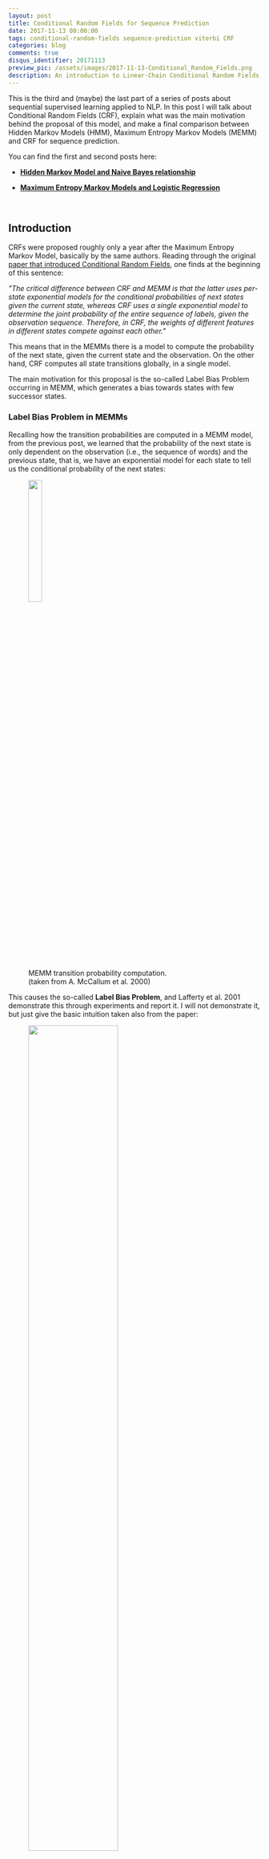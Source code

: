 ```yaml
---
layout: post
title: Conditional Random Fields for Sequence Prediction
date: 2017-11-13 00:00:00
tags: conditional-random-fields sequence-prediction viterbi CRF
categories: blog
comments: true
disqus_identifier: 20171113
preview_pic: /assets/images/2017-11-13-Conditional_Random_Fields.png
description: An introduction to Linear-Chain Conditional Random Fields, explaining what was the motivation behind its proposal and making a comparison with two other sequence models, Hidden-Markov Model, and Maximum Entropy Markov Model.
---
```


This is the third and (maybe) the last part of a series of posts about sequential supervised learning applied to NLP. In this post I will talk about Conditional Random Fields (CRF), explain what was the main motivation behind the proposal of this model, and make a final comparison between Hidden Markov Models (HMM), Maximum Entropy Markov Models (MEMM) and CRF for sequence prediction.

You can find the first and second posts here:

* __[Hidden Markov Model and Naive Bayes relationship](../../../../../blog/2017/11/11/HHM_and_Naive_Bayes/)__

* __[Maximum Entropy Markov Models and Logistic Regression](../../../../../blog/2017/11/12/Maximum_Entropy_Markov_Model/)__

<br>

## __Introduction__

CRFs were proposed roughly only a year after the Maximum Entropy Markov Model, basically by the same authors. Reading through the original [paper that introduced Conditional Random Fields](http://repository.upenn.edu/cgi/viewcontent.cgi?article=1162&context=cis_papers), one finds at the beginning of this sentence:

_"The critical difference between CRF and MEMM is that the latter uses per-state exponential models for the conditional probabilities of next states given the current state, whereas CRF uses a single exponential model to determine the joint probability of the entire sequence of labels, given the observation sequence. Therefore, in CRF, the weights of different features in different states compete against each other."_

This means that in the MEMMs there is a model to compute the probability of the next state, given the current state and the observation. On the other hand, CRF computes all state transitions globally, in a single model.

The main motivation for this proposal is the so-called Label Bias Problem occurring in MEMM, which generates a bias towards states with few successor states.

### __Label Bias Problem in MEMMs__

Recalling how the transition probabilities are computed in a MEMM model, from the previous post, we learned that the probability of the next state is only dependent on the observation (i.e., the sequence of words) and the previous state, that is, we have an exponential model for each state to tell us the conditional probability of the next states:

<figure>
  <img style="width: 25%; height: 25%" src="/assets/images/2017-11-13-HMM.png">
  <figcaption>MEMM transition probability computation. <br> (taken from A. McCallum et al. 2000)</figcaption>
</figure>

This causes the so-called __Label Bias Problem__, and Lafferty et al. 2001 demonstrate this through experiments and report it. I will not demonstrate it, but just give the basic intuition taken also from the paper:

<figure>
  <img style="width: 65%; height: 65%" src="/assets/images/2017-11-13-Label_Bias_Problem.png">
  <figcaption>Label Bias Problem. <br> (taken from Lafferty et al. 2001)</figcaption>
</figure>

Given the observation sequence: ___r_ _i_ _b___

_"In the first time step, r matches both transitions from the start state, so the probability mass gets distributed roughly equally among those two transitions. Next, we observe i. Both states 1 and 4 have only one outgoing transition. State 1 has seen this observation often in training, and state 4 has almost never seen this observation; but like state 1, state 4 has no choice but to pass all its mass to its single outgoing transition, since it is not generating the observation, only conditioning on it. Thus, states with a single outgoing transition effectively ignore their observations."_

_[...]_

_"the top path and the bottom path will be about equally likely, independently of the observation sequence. If one of the two words is slightly more common in the training set, the transitions out of the start state will slightly prefer its corresponding transition, and that word’s state sequence will always win."_

* Transitions from a given state are competing against each other only.

* Per state normalization, i.e. the sum of transition probability for any state has to sum to 1.

* MEMM are normalized locally over each observation where the transitions going out from a state compete only against each other, as opposed to all the other transitions in the model.

* States with a single outgoing transition effectively ignore their observations.

* Causes bias: states with fewer arcs are preferred.

The idea of CRF is to drop this local per-state normalization and replace it with a global per-sequence normalisation.

So, how do we formalise this global normalisation? I will try to explain it in the sections that follow.

<br>

---

### __Undirected Graphical Models__

A Conditional Random Field can be seen as an undirected graphical model, or Markov Random Field, globally conditioned on $$X$$, the random variable representing the observation sequence.

[Lafferty et al. 2001](http://repository.upenn.edu/cgi/viewcontent.cgi?article=1162&context=cis_papers) define a Conditional Random Field as:

* $$X$$ is a random variable over data sequences to be labelled, and $$Y$$ is a random variable over corresponding label sequences.

* The random variables $$X$$ and $$Y$$ are jointly distributed, but in a discriminative framework we construct a conditional model $$p(Y \mid X)$$ from paired observation and label sequences:

Let $$G = (V , E)$$ be a graph such that $$Y = (Y_{v})\  \ v \in V$$, so that $$Y$$ is indexed by the vertices of $$G$$.

$$(X, Y)$$ is a conditional random field when each of the random variables $$Y_{v}$$, conditioned on $$X$$, obey the Markov property with respect to the graph:

$$P(Y_{v} \mid X, Y_{w}, w \neq v) = P(Y_{v} \mid X, Y_{w}, w \sim v)$$

where $$w \sim v$$ means that $$w$$ and $$v$$ are neighbours in G. Thus, a CRF is a random field globally conditioned on the observation $$X$$. This goes already in the direction of what the MEMM doesn't give us, states globally conditioned on the observation.

This graph may have an arbitrary structure as long as it represents the label sequences being modelled, this is also called general Conditional Random Fields.

However, the simplest and most common graph-structured in NLP, which is the one used to model sequences is the one in which the nodes corresponding to elements of $$Y$$ form a simple first-order chain, as illustrated in the figure below:

<figure>
  <img style="width: 45%; height: 55%" src="/assets/images/2017-11-13-Conditional_Random_Fields.png">
  <figcaption>Chain-strucutred CRFs globally conditioned on X.
  <br> (taken from Hanna Wallach 2004)</figcaption>
</figure>

This is also called linear-chain conditional random fields, which is the type of CRF on which the rest of this post will focus.

### __Linear-chain CRFs__

Let $$\bar{x}$$ is a sequence of words and $$\bar{y}$$ a corresponding sequence of $$n$$ tags:

$$
P(\bar{y} \mid \bar{x}; \bar{w}) = \frac{\exp(\bar{w} \cdot F(\bar{x},\bar{y}))}{\sum\limits_{\bar{y}' \in Y} \exp(\bar{w} \cdot F(\bar{x},\bar{y}'))}
$$

This can be seen as another log-linear model, but "giant" in the sense that:

* The space of possible values for $$\bar{y}$$, i.e., $$Y^{n}$$, is huge, where $$n$$ is the since of the sequence.
* The normalisation constant involves a sum over the set $$Y^{n}$$.

$$F$$ will represent a global feature vector defined by a set of feature functions $$f_{1},...,f_{d}$$, where each feature function $$f_{j}$$ can analyse the whole $$\bar{x}$$ sequence, the current $$y_{i}$$ and previous $$y_{i-1}$$ positions in the $$\bar{y}$$ labels sequence, and the current position $$i$$ in the sentence:

$$F (\bar{x},\bar{y}) = \sum\limits_{i} f(y_{i-1}, y_{i}, \bar{x}, i)$$

we can define an arbitrary number of feature functions. The _k_’th global feature is then computed by summing the $$f_{k}$$ over all the $$n$$ different state transitions $$\bar{y}$$. In this way, we have a "global" feature vector that maps the entire sequence: $$F(\bar{x}, \bar{y}) \in {\rm I\!R}^{d}$$.

Thus, the full expanded linear-chain CRF equation is:

<figure>
  <img style="width: 80%; height: 80%" src="/assets/images/2017-11-13-CRF_Equation.png">
  <figcaption> Linear-Chain Conditional Random Field. <br> (taken from Sameer Maskey slides)</figcaption>
</figure>

Having the framework defined by the equation above we now analyse how to perform two operations: parameter estimation and sequence prediction.

### __Inference__

Inference with a linear-chain CRF resolves to computing the $$\bar{y}$$ sequence that maximizes the following equation:

$$
\hat{\bar{y}} = \underset{\bar{y}}{\arg\max}\ P(\bar{y} \mid \bar{x}; \bar{w}) = \frac{\exp(\bar{w} \cdot F(\bar{x},\bar{y}))}{\sum\limits_{\bar{y}' \in Y} \exp(\bar{w} \cdot F(\bar{x},\bar{y}'))}
$$


We want to try all possible $$\bar{y}$$ sequences computing for each one the probability of "fitting" the observation $$\bar{x}$$ with feature weights $$\bar{w}$$. If we just want the score for a particular labelling sequence $$\bar{y}$$, we can ignore the exponential inside the numerator and the denominator:

$$\hat{\bar{y}} = \underset{\bar{y}}{\arg\max}\ P(\bar{y} \mid \bar{x}; w) = \sum\limits_{j} \bar{w}\  F(\bar{x},\bar{y})$$


then, we replace $$F(\bar{x},\bar{y})$$ by it's definition:

$$\hat{\bar{y}} = \underset{\bar{y}}{\arg\max}\ \sum\limits_{i} \bar{w}\ f (y_{i-1}, y_{i}, \bar{x}, i)$$


Each transition from state $$y_{i-1}$$ to state $$y_{i}$$ has an associated score:

$$\bar{w}\ f(y_{i-1}, y_{i}, \bar{x}, i)$$

Since we took the $$\exp$$ out, this score could be positive or negative, intuitively, this score will be relatively high if the state transition is plausible, and relatively low if this transition is implausible.

The decoding problem is then to find an entire sequence of states such that the sum of the transition scores is maximized. We can again solve this problem using a variant of the Viterbi algorithm, in a very similar way to the decoding algorithm for HMMs or MEMMs.

---

The denominator is also called the partition function:

$$ Z(\bar{x},w)= {\sum\limits_{\bar{y}' \in Y} \exp(\sum\limits_{j} w_{j} F_{j}(\bar{x},\bar{y}'))}$$

is useful to compute a marginal probability. For example, this is useful for measuring the model's confidence in its predicted labelling over a segment of input. This marginal probability can be computed efficiently using the forward-backward algorithm. See the references section for demonstrations of how this is achieved.

### __Parameter Estimation__

We also need to find the $$\bar{w}$$ parameters that best fit the training data, a given a set of labelled sentences:

$$\{(\bar{x}_{1}, \bar{y}_{1}), \ldots , (\bar{x}_{m}, \bar{y}_{m})\}$$

where each pair $$(\bar{x}_{i}, \bar{y}_{i})$$ is a sentence with the corresponding word labels annotated. To find the $$\bar{w}$$ parameters that best fit the data we need to
maximize the conditional likelihood of the training data:

$$L(\bar{w}) = \sum\limits_{i=1}^{m} \log p( \bar{x}_{1} | \bar{y}_{1}, \bar{w} )$$

the parameter estimates are computed as:

$$\bar{w}^* = \underset{\bar{w}\ \in {\rm \ I\!R}^{d}} {\arg\max}\ \sum\limits_{i=1}^{m} \log p( \bar{x}_{i} | \bar{y}_{i}, \bar{w}) - \frac{\lambda}{2} \| \bar{w} \| ^{2}$$

where $$\frac{\lambda}{2} \| \bar{w} \| ^{2}$$ is an L2 regularization term.

The standard approach to finding $$\bar{w}^* $$ is to compute the gradient of the objective function and use the gradient in an optimization algorithm like L-BFGS.

<br>

---

### __Wrapping up: HMM vs. MEMM vs. CRF__

It is now helpful to look at the three sequence prediction models and compared them. The figure below shows the graphical representation of the Hidden Markov Model, the Maximum Entropy Markov Model and the Conditional Random Fields.

<figure>
  <img style="width: 95%; height: 95%" src="/assets/images/2017-11-13-HMM-MEMM-CRF.png">
  <figcaption> Graph representation of HMM, MEMM and CRF. <br> (taken from Lafferty et al. 2001)</figcaption>
</figure>

* __Hidden Markov Models__:

$$P(\bar{y}, \bar{x}) = \prod\limits_{i=1}^{|\bar{y}|} P(y_{i} \mid y_{i-1}) \cdot P(x_{i} \mid y_{i})$$

<br>

* __Maximum Entropy Markov Models__:

$$P(\bar{y}, \bar{x}) = \prod\limits_{i=1}^{|\bar{y}|} P(y_{i} \mid y_{i-1}, x_{i}) = \prod\limits_{i=1}^{|\bar{y}|} \frac{1}{Z(x,y_{i-1})}\  \exp\bigg( \sum_{j=1}^{N} w_{j} \cdot f_{j}(x,y_{i-1}) \bigg)$$

<br>

* __Conditional Random Fields__:

$$
P(\bar{y} \mid \bar{x}, \bar{w}) = \frac{\exp(\bar{w} \cdot F(\bar{x},\bar{y}))}{\sum\limits_{\bar{y}' \in Y} \exp(\bar{w} \cdot F(\bar{x},\bar{y}'))}
$$

<br>

### __CRF Important Observations__

* MEMMs are normalized locally over each observation and hence suffer from the Label Bias problem, where the transitions going out from a state compete only against each other, as opposed to all the other transitions in the model.

* CRFs avoid the label bias problem a weakness exhibited by Maximum Entropy Markov Models (MEMM). The big difference between MEMM and CRF is that MEMM is locally renormalized and suffers from the label bias problem, while CRFs are globally renormalised.

* The inference algorithm in CRF is again based on the Viterbi algorithm.

* Output transition and observation probabilities are not modelled separately.

* Output transition dependent on the state and the observation as one conditional probability.




## __Software Packages__

* [python-crfsuite](https://github.com/scrapinghub/python-crfsuite): is a python binding for [CRFsuite](https://github.com/chokkan/crfsuite) which is a fast implementation of Conditional Random Fields written in C++.

* [CRF++: Yet Another CRF toolkit](https://taku910.github.io/crfpp/): is a popular implementation in C++ but as far as I know there are no python bindings.

* [MALLET](http://mallet.cs.umass.edu/): includes implementations of widely used sequence algorithms including hidden Markov models (HMMs) and linear chain conditional random fields (CRFs), it's written in Java.

* [FlexCRFs](http://flexcrfs.sourceforge.net/) supports both first-order and second-order Markov CRFs, it's written in C/C++ using the STL library.

* [python-wapiti](https://github.com/adsva/python-wapiti) is a python wrapper for [wapiti](http://wapiti.limsi.fr), a sequence labelling tool with support for maxent models, maximum entropy Markov models and linear-chain CRF.

## __References__

* ["Conditional Random Fields: Probabilistic Models for Segmenting and Labeling Sequence Data"](http://repository.upenn.edu/cgi/viewcontent.cgi?article=1162&context=cis_papers)

* ["Log-linear models and Conditional Random Fields". Notes for a tutorial at CIKM’08 by Charles Elkan. October 20, 2008"](https://pdfs.semanticscholar.org/5f5c/171b07540cf739485967cab50fc00dd26ae1.pdf)

* [Video: tutorial at CIKM’08 by Charles Elkan](http://videolectures.net/cikm08_elkan_llmacrf/?q=conditional%20random%20fields)

* ["Conditional Random Fields: An Introduction". Hanna M. Wallach, February 24, 2004. University of Pennsylvania CIS Technical Report MS-CIS-04-21](http://dirichlet.net/pdf/wallach04conditional.pdf)

* ["Statistical NLP for the Web Log Linear Models, MEMM, Conditional Random Fields" class by Sameer Maskey](http://www.cs.columbia.edu/~smaskey/CS6998-0412/slides/week13_statnlp_web.pdf)

* ["Log-Linear Models, MEMMs, and CRFs". Michael Collins](http://www.cs.columbia.edu/~mcollins/crf.pdf)

* ["An Introduction to Conditional Random Fields" Sutton, Charles; McCallum, Andrew (2010)](https://arxiv.org/pdf/1011.4088v1.pdf)

## __Acknowledgments__

The writing of this post is also the outcome of many discussions and white board sessions I had together with [Tobias Sterbak](https://twitter.com/tobias_sterbak) and [Sebastian Mika](https://www.linkedin.com/in/sebastianmika/).

## __Related posts__

 * __[Hidden Markov Model and Naive Bayes relationship](../../../../../blog/2017/11/11/HHM_and_Naive_Bayes/)__

 * __[Maximum Entropy Markov Models and Logistic Regression](../../../../../blog/2017/11/12/Maximum_Entropy_Markov_Model/)__

 * __[StanfordNER - training a new model and deploying a web service](../../../../../blog/2018/01/23/StanfordNER/)__
